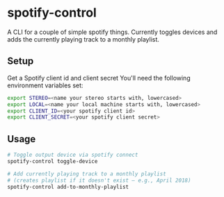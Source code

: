 # spotify-control

A CLI for a couple of simple spotify things. Currently toggles devices and
adds the currently playing track to a monthly playlist.

## Setup

Get a Spotify client id and client secret
You'll need the following environment variables set:

```bash
export STEREO=<name your stereo starts with, lowercased>
export LOCAL=<name your local machine starts with, lowercased>
export CLIENT_ID=<your spotify client id>
export CLIENT_SECRET=<your spotify client secret>
```

## Usage

```bash
# Toggle output device via spotify connect
spotify-control toggle-device

# Add currently playing track to a monthly playlist
# (creates playlist if it doesn't exist — e.g., April 2018)
spotify-control add-to-monthly-playlist
```
